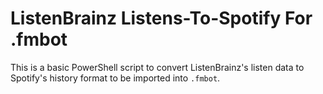 # ListenBrainz Listens-To-Spotify For .fmbot

This is a basic PowerShell script to convert ListenBrainz's listen data to Spotify's history format to be imported into `.fmbot`.